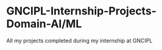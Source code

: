 # GNCIPL-Internship-Projects-Domain-AI/ML
All my projects completed during my internship at GNCIPL 
